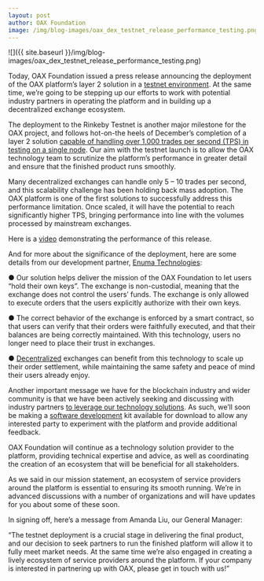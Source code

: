 ```yaml
---
layout: post
author: OAX Foundation
image: /img/blog-images/oax_dex_testnet_release_performance_testing.png
---
```

![]({{ site.baseurl }}/img/blog-images/oax_dex_testnet_release_performance_testing.png)

Today, OAX Foundation issued a press release announcing the deployment of the OAX platform’s layer 2 solution in a [testnet environment](https://www.oax.org/en/testnet-announcement). At the same time, we’re going to be stepping up our efforts to work with potential industry partners in operating the platform and in building up a decentralized exchange ecosystem.

The deployment to the Rinkeby Testnet is another major milestone for the OAX project, and follows hot-on-the heels of December’s completion of a layer 2 solution [capable of handling over 1,000 trades per second (TPS) in testing on a single node](https://medium.com/@OAX_Foundation/a-giant-leap-for-decentralization-47a01c17084a). Our aim with the testnet launch is to allow the OAX technology team to scrutinize the platform’s performance in greater detail and ensure that the finished product runs smoothly.

Many decentralized exchanges can handle only 5 – 10 trades per second, and this scalability challenge has been holding back mass adoption. The OAX platform is one of the first solutions to successfully address this performance limitation. Once scaled, it will have the potential to reach significantly higher TPS, bringing performance into line with the volumes processed by mainstream exchanges.

Here is a [video](https://www.youtube.com/watch?v=paUJt1F0up8&feature=youtu.be) demonstrating the performance of this release.

And for more about the significance of the deployment, here are some details from our development partner, [Enuma Technologies](https://enuma.io):

● Our solution helps deliver the mission of the OAX Foundation to let users “hold their own keys”. The exchange is non-custodial, meaning that the exchange does not control the users’ funds. The exchange is only allowed to execute orders that the users explicitly authorize with their own keys.

● The correct behavior of the exchange is enforced by a smart contract, so that users can verify that their orders were faithfully executed, and that their balances are being correctly maintained. With this technology, users no longer need to place their trust in exchanges.

● [Decentralized](https://medium.com/@OAX_Foundation/what-is-decentralization-85a0fc993b5b) exchanges can benefit from this technology to scale up their order settlement, while maintaining the same safety and peace of mind their users already enjoy.

Another important message we have for the blockchain industry and wider community is that we have been actively seeking and discussing with industry partners [to leverage our technology solutions](https://www.linkedin.com/authwall?trk=gf&trkInfo=AQE4ri7n1fZ8SgAAAWr9m0bIx2OofoTK41Ft70u5bHCdLzLoe4BiUHrk6GRvRtjI1ApZWSDUQ-2dl9WqnDNQKP2bUPkbHXOvzp75WGleixCoeVOtAzHOTUBrasqYi9kDDSqTnSw=&originalReferer=https://medium.com/@OAX_Foundation/oax-reaches-major-technology-milestone-now-its-time-to-partner-up-20aaee18ddcd&sessionRedirect=https%3A%2F%2Fwww.linkedin.com%2Fcompany%2Foax-foundation%2F). As such, we’ll soon be making a [software development](https://github.com/OAXFoundation/oax-client) kit available for download to allow any interested party to experiment with the platform and provide additional feedback. 

OAX Foundation will continue as a technology solution provider to the platform, providing technical expertise and advice, as well as coordinating the creation of an ecosystem that will be beneficial for all stakeholders.

As we said in our mission statement, an ecosystem of service providers around the platform is essential to ensuring its smooth running. We’re in advanced discussions with a number of organizations and will have updates for you about some of these soon.

In signing off, here’s a message from Amanda Liu, our General Manager:

“The testnet deployment is a crucial stage in delivering the final product, and our decision to seek partners to run the finished platform will allow it to fully meet market needs. At the same time we’re also engaged in creating a lively ecosystem of service providers around the platform. If your company is interested in partnering up with OAX, please get in touch with us!”
